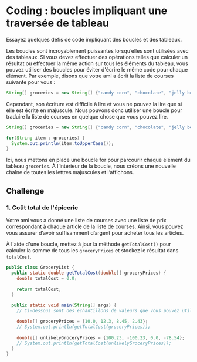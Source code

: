 # Coding : boucles impliquant une traversée de tableau

Essayez quelques défis de code impliquant des boucles et des tableaux.

Les boucles sont incroyablement puissantes lorsqu’elles sont utilisées avec des tableaux. Si vous devez effectuer des opérations telles que calculer un résultat ou effectuer la même action sur tous les éléments du tableau, vous pouvez utiliser des boucles pour éviter d'écrire le même code pour chaque élément. Par exemple, disons que votre ami a écrit la liste de courses suivante pour vous :

```java
String[] groceries = new String[] {"candy corn", "chocolate", "jelly beans", "cookies"};
```

Cependant, son écriture est difficile à lire et vous ne pouvez la lire que si elle est écrite en majuscule. Nous pouvons donc utiliser une boucle pour traduire la liste de courses en quelque chose que vous pouvez lire.

```java
String[] groceries = new String[] {"candy corn", "chocolate", "jelly beans", "cookies"};

for(String item : groceries) {
  System.out.println(item.toUpperCase());
}
```

Ici, nous mettons en place une boucle for pour parcourir chaque élément du tableau `groceries`. À l’intérieur de la boucle, nous créons une nouvelle chaîne de toutes les lettres majuscules et l’affichons.

## Challenge

### 1. Coût total de l'épicerie

Votre ami vous a donné une liste de courses avec une liste de prix correspondant à chaque article de la liste de courses. Ainsi, vous pouvez vous assurer d’avoir suffisamment d’argent pour acheter tous les articles.

À l'aide d'une boucle, mettez à jour la méthode `getTotalCost()` pour calculer la somme de tous les `groceryPrices` et stockez le résultat dans `totalCost`.

```java
public class GroceryList {
  public static double getTotalCost(double[] groceryPrices) {
    double totalCost = 0.0;
    
    return totalCost;
  }

  public static void main(String[] args) {
    // Ci-dessous sont des échantillons de valeurs que vous pouvez utiliser pour exécuter votre code.

    double[] groceryPrices = {10.0, 12.3, 8.45, 2.43};
    // System.out.println(getTotalCost(groceryPrices));
    
    double[] unlikelyGroceryPrices = {100.23, -100.23, 0.0, -78.54};
    // System.out.println(getTotalCost(unlikelyGroceryPrices));
  }
}
```
